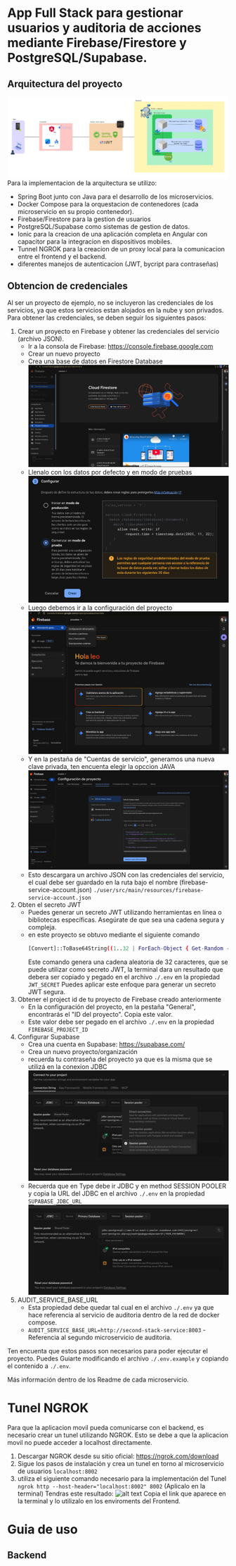# App Full Stack para gestionar usuarios y auditoria de acciones mediante Firebase/Firestore y PostgreSQL/Supabase.
## Arquitectura del proyecto
![alt text](images/arch.jpg "Arquitectura")
Para la implementacion de la arquitectura se utilizo:
- Spring Boot junto con Java para el desarrollo de los microservicios.
- Docker Compose para la orquestacion de contenedores (cada microservicio en su propio contenedor).
- Firebase/Firestore para la gestion de usuarios
- PostgreSQL/Supabase como sistemas de gestion de datos.
- Ionic para la creacion de una aplicación completa en Angular con capacitor para la integracion en dispositivos mobiles.
- Tunnel NGROK para la creacion de un proxy local para la comunicacion entre el frontend y el backend.
- diferentes manejos de autenticacion (JWT, bycript para contraseñas)
## Obtencion de credenciales
Al ser un proyecto de ejemplo, no se incluyeron las credenciales de los servicios, ya que estos servicios estan alojados en la nube y son privados. Para obtener las credenciales, se deben seguir los siguientes pasos:
1. Crear un proyecto en Firebase y obtener las credenciales del servicio (archivo JSON).
    - Ir a la consola de Firebase: https://console.firebase.google.com
    - Crear un nuevo proyecto
    - Crea una base de datos en Firestore Database
      ![alt text](images/firestorage.png "Firestore")
    - Llenalo con los datos por defecto y en modo de pruebas
      ![alt text](images/firestore_paso_3.png "Firestore paso 3")
    - Luego debemos ir a la configuración del proyecto
      ![alt text](images/configuracion.png "configuración del proyecto")
    - Y en la pestaña de "Cuentas de servicio", generamos una nueva clave privada, ten encuenta elegir la opccion JAVA
      ![alt text](images/clave_privada.png "clave privada")
    - Esto descargara un archivo JSON con las credenciales del servicio, el cual debe ser guardado en la ruta bajo el nombre (firebase-service-account.json) `./user/src/main/resources/firebase-service-account.json`
2. Obten el secreto JWT
    - Puedes generar un secreto JWT utilizando herramientas en línea o bibliotecas específicas. Asegúrate de que sea una cadena segura y compleja.
    - en este proyecto se obtuvo mediante el siguiente comando
        ```bash
        [Convert]::ToBase64String((1..32 | ForEach-Object { Get-Random -Minimum 0 -Maximum 256 }))
        ```      
        Este comando genera una cadena aleatoria de 32 caracteres, que se puede utilizar como secreto JWT, la terminal dara un resultado que debera ser copiado y pegado en el archivo `./.env` en la propiedad `JWT_SECRET`
        Puedes aplicar este enfoque para generar un secreto JWT segura.
3. Obtener el project id de tu proyecto de Firebase creado anteriormente
    - En la configuración del proyecto, en la pestaña "General", encontrarás el "ID del proyecto". Copia este valor.
    - Este valor debe ser pegado en el archivo `./.env` en la propiedad `FIREBASE_PROJECT_ID`
4. Configurar Supabase
    - Crea una cuenta en Supabase: https://supabase.com/
    - Crea un nuevo proyecto/organización
    - recuerda tu contraseña del proyecto ya que es la misma que se utilizá en la conexion JDBC
      ![alt text](images/supabase.png "supabase")
    - Recuerda que en Type debe ir JDBC y en method SESSION POOLER y copia la URL del JDBC en el archivo `./.env` en la propiedad `SUPABASE_JDBC_URL`
      ![alt text](images/url.png "supabase_1")
5. AUDIT_SERVICE_BASE_URL
    - Esta propiedad debe quedar tal cual en el archivo `./.env` ya que hace referencia al servicio de auditoria dentro de la red de docker compose.
    - `AUDIT_SERVICE_BASE_URL=http://second-stack-service:8003` - Referencia al segundo microservicio de auditoria.

Ten encuenta que estos pasos son necesarios para poder ejecutar el proyecto. Puedes Guiarte modificando el archivo `./.env.example` y copiando el contenido a `./.env`.

Más información dentro de los Readme de cada microservicio.
# Tunel NGROK
Para que la aplicacion movil pueda comunicarse con el backend, es necesario crear un tunel utilizando NGROK. Esto se debe a que la aplicacion movil no puede acceder a localhost directamente.
1. Descargar NGROK desde su sitio oficial: https://ngrok.com/download
2. Sigue los pasos de instalación y crea un tunel en torno al microservicio de usuarios `localhost:8002`
3. utiliza el siguiente comando necesario para la implementación del Tunel `ngrok http --host-header="localhost:8002" 8002` (Aplicalo en la terminal)
Tendras este resultado:
![alt text](images/ngro.png "ngrok")
Copia el link que aparece en la terminal y lo utilizalo en los enviroments del Frontend.
# Guia de uso
## Backend
